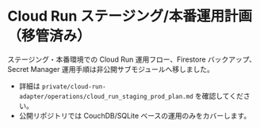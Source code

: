 # Cloud Run ステージング/本番運用計画（移管済み）

ステージング・本番環境での Cloud Run 運用フロー、Firestore バックアップ、Secret Manager 運用手順は非公開サブモジュールへ移しました。

- 詳細は `private/cloud-run-adapter/operations/cloud_run_staging_prod_plan.md` を確認してください。
- 公開リポジトリでは CouchDB/SQLite ベースの運用のみをカバーします。
